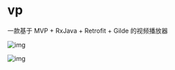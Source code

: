 # vp
一款基于 MVP + RxJava + Retrofit + Gilde 的视频播放器

![img](https://github.com/Lxuanx/vp/tree/master/gif/demo1.gif)

![img](https://github.com/Lxuanx/vp/tree/master/gif/demo1.gif)